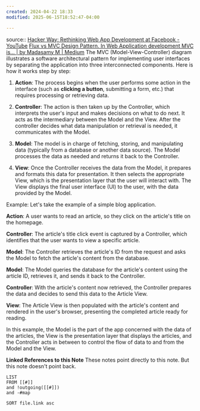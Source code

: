 ```yaml
---
created: 2024-04-22 18:33
modified: 2025-06-15T18:52:47-04:00

---
```

source:: [Hacker Way: Rethinking Web App Development at Facebook - YouTube](https://www.youtube.com/watch?v=nYkdrAPrdcw&t=624s)
[Flux vs MVC Design Pattern. In Web Application development MVC is… | by Madasamy M | Medium](https://madasamy.medium.com/flux-vs-mvc-design-pattern-de134dfaa12b)
The MVC (Model-View-Controller) diagram illustrates a software architectural pattern for implementing user interfaces by separating the application into three interconnected components. Here is how it works step by step:

1. **Action**: The process begins when the user performs some action in the interface (such as **clicking a button**, submitting a form, etc.) that requires processing or retrieving data.

2. **Controller**: The action is then taken up by the Controller, which interprets the user's input and makes decisions on what to do next. It acts as the intermediary between the Model and the View. After the controller decides what data manipulation or retrieval is needed, it communicates with the Model.

3. **Model**: The model is in charge of fetching, storing, and manipulating data (typically from a database or another data source). The Model processes the data as needed and returns it back to the Controller.

4. **View**: Once the Controller receives the data from the Model, it prepares and formats this data for presentation. It then selects the appropriate View, which is the presentation layer that the user will interact with. The View displays the final user interface (UI) to the user, with the data provided by the Model.

Example:
Let's take the example of a simple blog application.

**Action**: A user wants to read an article, so they click on the article's title on the homepage.

**Controller**: The article's title click event is captured by a Controller, which identifies that the user wants to view a specific article.

**Model**: The Controller retrieves the article's ID from the request and asks the Model to fetch the article's content from the database.

**Model**: The Model queries the database for the article's content using the article ID, retrieves it, and sends it back to the Controller.

**Controller**: With the article's content now retrieved, the Controller prepares the data and decides to send this data to the Article View.

**View**: The Article View is then populated with the article's content and rendered in the user's browser, presenting the completed article ready for reading.

In this example, the Model is the part of the app concerned with the data of the articles, the View is the presentation layer that displays the articles, and the Controller acts in between to control the flow of data to and from the Model and the View.


**Linked References to this Note**
These notes point directly to this note. But this note doesn't point back.
```dataview
LIST
FROM [[#]]
and !outgoing([[#]])
and -#map

SORT file.link asc
```
